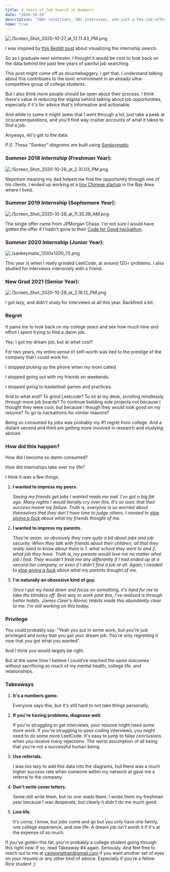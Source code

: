 ```yaml
---
title: 4 Years of Job Search in Numbers
date: "2020-10-28"
description: "200+ rejections, 50+ interviews, and just a few job offers. Some things are just a waste of time."
home: true
---
```


![./Screen_Shot_2020-10-27_at_12.11.43_PM.png](./download.png)

I was inspired by [this Reddit post](https://www.reddit.com/r/cscareerquestions/comments/9ose8m/an_internship_search_visualized/) about visualizing the internship search. 

So as I graduate next semester, I thought it would be cool to look back on the data behind the past few years of painful job searching.

This post might come off as douchebaggery. I get that. I understand talking about this contributes to the toxic environment in an already ultra-competitive group of college students.

But I also think more people should be open about their process. I think there's value in reducing the stigma behind talking about job opportunities, especially if it's for advice that's informative and actionable.

And while to some it might seem that I went through a lot, just take a peek at r/cscareerquestions, and you'll find way crazier accounts of what it takes to find a job.

Anyways, let's get to the data.

*P.S. These "Sankey" diagrams are built using [Sankeymatic](http://sankeymatic.com/build/).*

### Summer 2018 Internship (Freshman Year):

![./Screen_Shot_2020-10-28_at_2.31.03_PM.png](./Screen_Shot_2020-10-28_at_2.31.03_PM.png)

Nepotism meaning my dad helped me find the opportunity through one of his clients. I ended up working at a [tiny Chinese startup](https://www.sihuatech.com/) in the Bay Area where I lived.

### Summer 2019 Internship (Sophomore Year):

![./Screen_Shot_2020-10-28_at_11.35.38_AM.png](./Screen_Shot_2020-10-28_at_11.35.38_AM.png)

The single offer came from JPMorgan Chase. I'm not sure I would have gotten the offer if I hadn't gone to their [Code for Good hackathon](https://www.jpmorgan.com/insights/technology?source=cib_pa_gd_techforsocialgoodb0720).

### Summer 2020 Internship (Junior Year):

![./sankeymatic_1200x1200_(1).png](./sankeymatic_1200x1200_(1).png)

This year is when I really grinded LeetCode, at around 120+ problems. I also studied for interviews intensively with a friend.

### New Grad 2021 (Senior Year):

![./Screen_Shot_2020-10-28_at_2.18.12_PM.png](./Screen_Shot_2020-10-28_at_2.18.12_PM.png)

I got lazy, and didn't study for interviews at all this year. Backfired a bit.

### Regret

It pains me to look back on my college years and see how much time and effort I spent trying to find a damn job.

Yes, I got my dream job, but at what cost?

For two years, my entire sense of self-worth was tied to the prestige of the company that I could work for.

I stopped picking up the phone when my mom called.

I stopped going out with my friends on weekends.

I stopped going to basketball games and practices.

And to what end? To grind Leetcode? To sit at my desk, scrolling mindlessly through more job boards? To continue building side projects not because I thought they were cool, but because I though they would look good on my resume? To go to hackathons for similar reasons?

Being so consumed by jobs was probably my #1 regret from college. And a distant second and third are getting more involved in research and studying abroad.

### How did this happen?

How did I become so damn consumed? 

How did internships take over my life?

I think it was a few things.

1. **I wanted to impress my peers.**

    *Seeing my friends get jobs I wanted made me sad. I've got a big fat ego. Many nights I would literally cry over this. It's so toxic that their success meant my failure. Truth is, everyone is so worried about themselves that they don't have time to judge others. I needed to [stop giving a fuck](https://jonathancai.com/how-to-not-give-a-fuck/) about what my friends thought of me.*

2. **I wanted to impress my parents.** 

    *They're asian, so obviously they care quite a bit about jobs and job security. When they talk with friends about their children, all that they really need to know about them is 1. what school they went to and 2. what job they have. Truth is, my parents would love me no matter what job I had. They wouldn't treat me any differently if I had ended up at a second tier company, or even if I didn't find a job at all. Again, I needed to [stop giving a fuck](https://jonathancai.com/how-to-not-give-a-fuck/) about what my parents thought of me.*

3. **I'm naturally an obsessive kind of guy.** 

    *Once I put my head down and focus on something, it's hard for me to take the blinders off. Best way to work past this, I've realized is through better habits. James Clear's Atomic Habits made this abundantly clear to me. I'm still working on this today.*

### Privilege

You could probably say: "Yeah you put in some work, but you're just privileged and lucky that you got your dream job. You're only regretting it now that you got what you wanted".

And I think you would largely be right.

But at the same time I believe I could've reached the same outcomes without sacrificing so much of my mental health, college life, and relationships.

### Takeaways

1. **It's a numbers game.**

    Everyone says this, but it's still hard to not take things personally.

2. **If you're having problems, diagnose well.**

    If you're struggling to get interviews, your resume might need some more work. If you're struggling to pass coding interviews, you might need to do some more LeetCode. It's easy to jump to false conclusions when you receive many rejections. The worst assumption of all being that you're not a successful human being.

3. **Use referrals.**

    I was too lazy to add this data into the diagrams, but there was a much higher success rate when someone within my network at gave me a referral to the company.

4. **Don't write cover letters.**

    Some still write them, but no one reads them. I wrote them my freshman year because I was desperate, but clearly it didn't do me much good.

5. **Live life.** 

    It's corny, I know, but jobs come and go but you only have one family, one college experience, and one life. A dream job isn't worth it if it's at the expense of so much.

If you've gotten this far, you're probably a college student going through this right now. If so, read Takeaway #4 again. Seriously. And feel free to reach out to me at caimjonathan@gmail.com if you want another set of eyes on your resume or any other kind of advice. Especially if you're a fellow Rice student ;)
